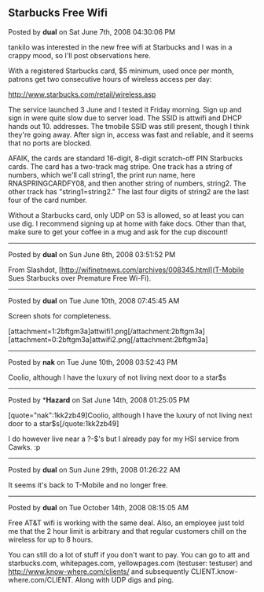 ## Starbucks Free Wifi
Posted by **dual** on Sat June 7th, 2008 04:30:06 PM

tankilo was interested in the new free wifi at Starbucks and I was in a crappy mood, so I'll post observations here.

With a registered Starbucks card, $5 minimum, used once per month, patrons get two consecutive hours of wireless access per day:

<!-- m --><a class="postlink" href="http://www.starbucks.com/retail/wireless.asp">http://www.starbucks.com/retail/wireless.asp</a><!-- m -->

The service launched 3 June and I tested it Friday morning. Sign up and sign in were quite slow due to server load. The SSID is attwifi and DHCP hands out 10. addresses. The tmobile SSID was still present, though I think they're going away. After sign in, access was fast and reliable, and it seems that no ports are blocked.

AFAIK, the cards are standard 16-digit, 8-digit scratch-off PIN Starbucks cards. The card has a two-track mag stripe. One track has a string of numbers, which we'll call string1, the print run name, here RNASPRINGCARDFY08, and then another string of numbers, string2. The other track has "string1=string2." The last four digits of string2 are the last four of the card number.

Without a Starbucks card, only UDP on 53 is allowed, so at least you can use dig. I recommend signing up at home with fake docs. Other than that, make sure to get your coffee in a mug and ask for the cup discount!

--------------------------------------------------------------------------------

Posted by **dual** on Sun June 8th, 2008 03:51:52 PM

From Slashdot, [http://wifinetnews.com/archives/008345.html](T-Mobile Sues Starbucks over Premature Free Wi-Fi).

--------------------------------------------------------------------------------

Posted by **dual** on Tue June 10th, 2008 07:45:45 AM

Screen shots for completeness.

[attachment=1:2bftgm3a]<!-- ia1 -->attwifi1.png<!-- ia1 -->[/attachment:2bftgm3a]
[attachment=0:2bftgm3a]<!-- ia0 -->attwifi2.png<!-- ia0 -->[/attachment:2bftgm3a]

--------------------------------------------------------------------------------

Posted by **nak** on Tue June 10th, 2008 03:52:43 PM

Coolio, although I have the luxury of not living next door to a star$s

--------------------------------------------------------------------------------

Posted by ***Hazard** on Sat June 14th, 2008 01:25:05 PM

[quote="nak":1kk2zb49]Coolio, although I have the luxury of not living next door to a star$s[/quote:1kk2zb49]

I do however live near a ?-$'s but I already pay for my HSI service from Cawks. :p

--------------------------------------------------------------------------------

Posted by **dual** on Sun June 29th, 2008 01:26:22 AM

It seems it's back to T-Mobile and no longer free.

--------------------------------------------------------------------------------

Posted by **dual** on Tue October 14th, 2008 08:15:05 AM

Free AT&amp;T wifi is working with the same deal. Also, an employee just told me that the 2 hour limit is arbitrary and that regular customers chill on the wireless for up to 8 hours.

You can still do a lot of stuff if you don't want to pay. You can go to att and starbucks.com, whitepages.com, yellowpages.com (testuser: testuser) and <!-- m --><a class="postlink" href="http://www.know-where.com/clients/">http://www.know-where.com/clients/</a><!-- m --> and subsequently CLIENT.know-where.com/CLIENT. Along with UDP digs and ping.
